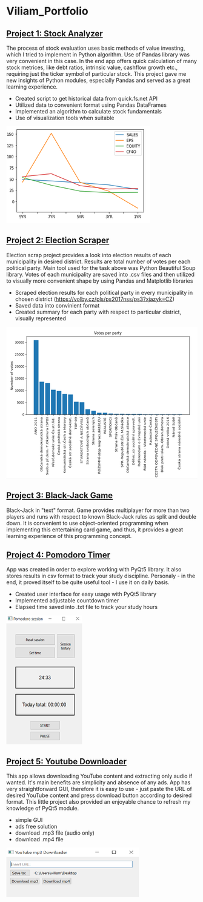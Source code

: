 # Viliam_Portfolio

## [Project 1: Stock Analyzer](https://github.com/viliam-gago/stock_analyzer)
The process of stock evaluation uses basic methods of value investing, which I tried to implement in Python algorithm. Use of Pandas library was very convenient in this case. In the end app offers quick calculation of many stock metrices, like debt ratios, intrinsic value, cashflow growth etc., requiring just the ticker symbol of particular stock. This project gave me new insights of Python modules, especially Pandas and served as a great learning experience.

- Created script to get historical data from quick.fs.net API
- Utilized data to convenient format using Pandas DataFrames
- Implemented an algorithm to calculate stock fundamentals
- Use of visualization tools when suitable

![](https://github.com/viliam-gago/Viliam_Portfolio/blob/master/images/fundamentals.PNG)


## [Project 2: Election Scraper](https://github.com/viliam-gago/engeto_python_course_projects/tree/master/election_scrap)
Election scrap project provides a look into election results of each municipality in desired district. Results are total number of votes per each political party. Main tool used for the task above was Python Beautiful Soup library. Votes of each municipality are saved into .csv files and then utilized to visually more convenient shape by using Pandas and Matplotlib libraries

- Scraped election results for each political party in every municipality in chosen district (https://volby.cz/pls/ps2017nss/ps3?xjazyk=CZ)
- Saved data into convinient format
- Created summary for each party with respect to particular district, visually represented

<img src="https://github.com/viliam-gago/Viliam_Portfolio/blob/master/images/scrap_project.PNG" width="650px" height="400px" />

## [Project 3: Black-Jack Game](https://github.com/viliam-gago/black_jack)
Black-Jack in "text" format. Game provides multiplayer for more than two players and runs with respect to known Black-Jack rules as split and double down. It is convenient to use object-oriented programming when implementing this entertaining card game, and thus, it provides a great learning experience of this programming concept.


## [Project 4: Pomodoro Timer](https://github.com/viliam-gago/pomodoro_timer)
App was created in order to explore working with PyQt5 library. It also stores results in csv format to track your study discipline. Personaly - in the end, it proved itself to be quite useful tool - I use it on daily basis.

- Created user interface for easy usage with PyQt5 library
- Implemented adjustable countdown timer
- Elapsed time saved into .txt file to track your study hours

<img src="https://github.com/viliam-gago/Viliam_Portfolio/blob/master/images/pomodoro.PNG" width="200px" height="340px" />


## [Project 5: Youtube Downloader](https://github.com/viliam-gago/youtube_downloader)
This app allows downloading YouTube content and extracting only audio if wanted. It's main benefits are simplicity and absence of any ads. App has very straightforward GUI, therefore it is easy to use - just paste the URL of desired YouTube content and press download button according to desired format. This little project also provided an enjoyable chance to refresh my knowledge of PyQt5 module.

- simple GUI
- ads free solution
- download .mp3 file (audio only)
- download .mp4 file

<img src="https://github.com/viliam-gago/Viliam_Portfolio/blob/master/images/ytdown.PNG" width="350px" height="130px" />


